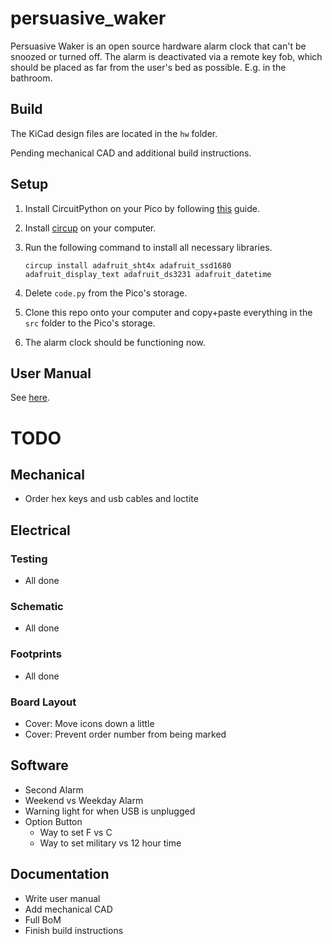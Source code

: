 # persuasive_waker
Persuasive Waker is an open source hardware alarm clock that can't be snoozed or turned off. The alarm is deactivated via a remote key fob, which should be placed as far from the user's bed as possible. E.g. in the bathroom.

## Build
The KiCad design files are located in the `hw` folder.

Pending mechanical CAD and additional build instructions.

## Setup
1. Install CircuitPython on your Pico by following [this](https://learn.adafruit.com/getting-started-with-raspberry-pi-pico-circuitpython/circuitpython) guide.

2. Install [circup](https://learn.adafruit.com/keep-your-circuitpython-libraries-on-devices-up-to-date-with-circup/prepare) on your computer.

3. Run the following command to install all necessary libraries.

    ```
    circup install adafruit_sht4x adafruit_ssd1680 adafruit_display_text adafruit_ds3231 adafruit_datetime
    ```
4. Delete `code.py` from the Pico's storage.

5. Clone this repo onto your computer and copy+paste everything in the `src` folder to the Pico's storage.

6. The alarm clock should be functioning now.

## User Manual
See [here](user_manual.md).

# TODO

## Mechanical
- Order hex keys and usb cables and loctite

## Electrical
### Testing
- All done

### Schematic
- All done

### Footprints
- All done

### Board Layout
- Cover: Move icons down a little
- Cover: Prevent order number from being marked

## Software
- Second Alarm
- Weekend vs Weekday Alarm
- Warning light for when USB is unplugged
- Option Button
    - Way to set F vs C
    - Way to set military vs 12 hour time
    
## Documentation
- Write user manual
- Add mechanical CAD
- Full BoM
- Finish build instructions